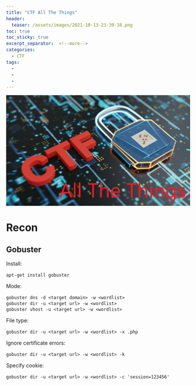 ```yaml
---
title: "CTF All The Things"
header:
  teaser: /assets/images/2021-10-13-21-39-10.png
toc: true
toc_sticky: true
excerpt_separator:  <!--more-->
categories:
  - CTF
tags:
  - 
  - 
  - 
---
```


![ctf](/assets/images/2021-10-13-21-39-10.png)

# Recon

## Gobuster

Install:

```text
apt-get install gobuster
```

Mode:

```text
gobuster dns -d <target domain> -w <wordlist>
gobuster dir -u <target url> -w <wordlist>
gobuster vhost -u <target url> -w <wordlist>
```

File type:

```text
gobuster dir -u <target url> -w <wordlist> -x .php
```

Ignore certificate errors:

```text
gobuster dir -u <target url> -w <wordlist> -k
```

Specify cookie:

```text
gobuster dir -u <target url> -w <wordlist> -c 'session=123456'
```
